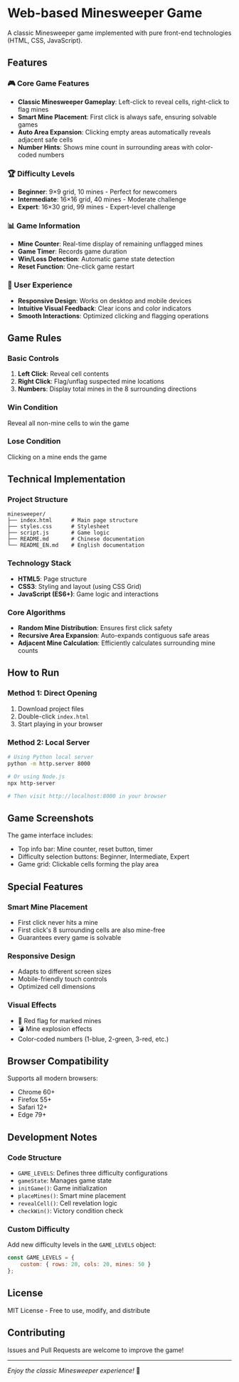 # Web-based Minesweeper Game

A classic Minesweeper game implemented with pure front-end technologies (HTML, CSS, JavaScript).

## Features

### 🎮 Core Game Features
- **Classic Minesweeper Gameplay**: Left-click to reveal cells, right-click to flag mines
- **Smart Mine Placement**: First click is always safe, ensuring solvable games
- **Auto Area Expansion**: Clicking empty areas automatically reveals adjacent safe cells
- **Number Hints**: Shows mine count in surrounding areas with color-coded numbers

### 🏆 Difficulty Levels
- **Beginner**: 9×9 grid, 10 mines - Perfect for newcomers
- **Intermediate**: 16×16 grid, 40 mines - Moderate challenge
- **Expert**: 16×30 grid, 99 mines - Expert-level challenge

### 📊 Game Information
- **Mine Counter**: Real-time display of remaining unflagged mines
- **Game Timer**: Records game duration
- **Win/Loss Detection**: Automatic game state detection
- **Reset Function**: One-click game restart

### 📱 User Experience
- **Responsive Design**: Works on desktop and mobile devices
- **Intuitive Visual Feedback**: Clear icons and color indicators
- **Smooth Interactions**: Optimized clicking and flagging operations

## Game Rules

### Basic Controls
1. **Left Click**: Reveal cell contents
2. **Right Click**: Flag/unflag suspected mine locations
3. **Numbers**: Display total mines in the 8 surrounding directions

### Win Condition
Reveal all non-mine cells to win the game

### Lose Condition
Clicking on a mine ends the game

## Technical Implementation

### Project Structure
```
minesweeper/
├── index.html      # Main page structure
├── styles.css      # Stylesheet
├── script.js       # Game logic
├── README.md       # Chinese documentation
└── README_EN.md    # English documentation
```

### Technology Stack
- **HTML5**: Page structure
- **CSS3**: Styling and layout (using CSS Grid)
- **JavaScript (ES6+)**: Game logic and interactions

### Core Algorithms
- **Random Mine Distribution**: Ensures first click safety
- **Recursive Area Expansion**: Auto-expands contiguous safe areas
- **Adjacent Mine Calculation**: Efficiently calculates surrounding mine counts

## How to Run

### Method 1: Direct Opening
1. Download project files
2. Double-click `index.html`
3. Start playing in your browser

### Method 2: Local Server
```bash
# Using Python local server
python -m http.server 8000

# Or using Node.js
npx http-server

# Then visit http://localhost:8000 in your browser
```

## Game Screenshots

The game interface includes:
- Top info bar: Mine counter, reset button, timer
- Difficulty selection buttons: Beginner, Intermediate, Expert
- Game grid: Clickable cells forming the play area

## Special Features

### Smart Mine Placement
- First click never hits a mine
- First click's 8 surrounding cells are also mine-free
- Guarantees every game is solvable

### Responsive Design
- Adapts to different screen sizes
- Mobile-friendly touch controls
- Optimized cell dimensions

### Visual Effects
- 🚩 Red flag for marked mines
- 💣 Mine explosion effects
- Color-coded numbers (1-blue, 2-green, 3-red, etc.)

## Browser Compatibility

Supports all modern browsers:
- Chrome 60+
- Firefox 55+
- Safari 12+
- Edge 79+

## Development Notes

### Code Structure
- `GAME_LEVELS`: Defines three difficulty configurations
- `gameState`: Manages game state
- `initGame()`: Game initialization
- `placeMines()`: Smart mine placement
- `revealCell()`: Cell revelation logic
- `checkWin()`: Victory condition check

### Custom Difficulty
Add new difficulty levels in the `GAME_LEVELS` object:
```javascript
const GAME_LEVELS = {
    custom: { rows: 20, cols: 20, mines: 50 }
};
```

## License

MIT License - Free to use, modify, and distribute

## Contributing

Issues and Pull Requests are welcome to improve the game!

---

*Enjoy the classic Minesweeper experience!* 🎯
